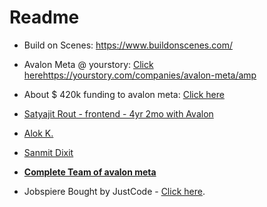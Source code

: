 # Readme

- Build on Scenes: https://www.buildonscenes.com/
- Avalon Meta @ yourstory: [Click here]()https://yourstory.com/companies/avalon-meta/amp
- About $ 420k funding to avalon meta: [Click here](https://yourstory.com/2020/02/funding-b2b-startup-avalon-meta-blockchain-peerplays/amp)

- [Satyajit Rout - frontend - 4yr 2mo with Avalon](https://www.linkedin.com/in/satyajit-rout-81890490/)
- [Alok K.](https://www.linkedin.com/in/alok760/)
- [Sanmit Dixit](https://www.linkedin.com/in/sanmit-dixit-0024ba176/)

- **[Complete Team of avalon meta](https://www.linkedin.com/search/results/people/?currentCompany=%5B%2266348658%22%5D&origin=COMPANY_PAGE_CANNED_SEARCH&sid=u%3B*)**


- Jobspiere Bought by JustCode - [Click here](https://www.vccircle.com/justcode-acquires-online-hiring-platform-jobspire).
